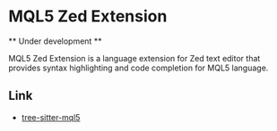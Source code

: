 # MQL5 Zed Extension

** Under development **

MQL5 Zed Extension is a language extension for Zed text editor that provides syntax highlighting and code completion for MQL5 language.

## Link

- [tree-sitter-mql5](https://github.com/chaploud/tree-sitter-mql5)
